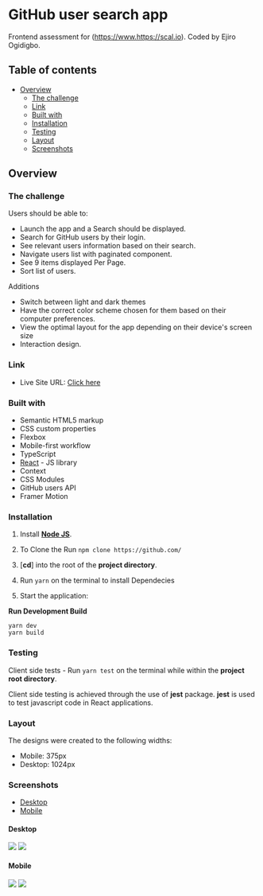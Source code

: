 # GitHub user search app

Frontend assessment for (https://www.https://scal.io). Coded by Ejiro Ogidigbo.

## Table of contents

- [Overview](#overview)
  - [The challenge](#the-challenge)
  - [Link](#link)
  - [Built with](#built-with)
  - [Installation](#Installation)
  - [Testing](#Testing)
  - [Layout](#layout)
  - [Screenshots](#screenshots)

## Overview

### The challenge

Users should be able to:

- Launch the app and a Search should be displayed.
- Search for GitHub users by their login.
- See relevant users information based on their search.
- Navigate users list with paginated component.
- See 9 items displayed Per Page.
- Sort list of users.

Additions

- Switch between light and dark themes
- Have the correct color scheme chosen for them based on their computer preferences.
- View the optimal layout for the app depending on their device's screen size
- Interaction design.

### Link

- Live Site URL: [Click here](https://#)

### Built with

- Semantic HTML5 markup
- CSS custom properties
- Flexbox
- Mobile-first workflow
- TypeScript
- [React](https://reactjs.org/) - JS library
- Context
- CSS Modules
- GitHub users API
- Framer Motion

### Installation

1. Install [**Node JS**](https://nodejs.org/en/).
1. To Clone the Run `npm clone https://github.com/`
1. [**cd**] into the root of the **project directory**.
1. Run `yarn` on the terminal to install Dependecies

1. Start the application:

**Run Development Build**

```
yarn dev
yarn build
```

### Testing

Client side tests - Run `yarn test` on the terminal while within the **project root directory**.

Client side testing is achieved through the use of **jest** package. **jest** is used to test javascript code in React applications.

### Layout

The designs were created to the following widths:

- Mobile: 375px
- Desktop: 1024px

### Screenshots

- [Desktop](#desktop)
- [Mobile](#mobile)

#### Desktop

![](./screenshots/desktop-design-light-theme.png)
![](./screenshots/desktop-design-dark-theme.png)

#### Mobile

![](./screenshots/mobile-design-light-theme.png)
![](./screenshots/mobile-design-dark-theme.png)
